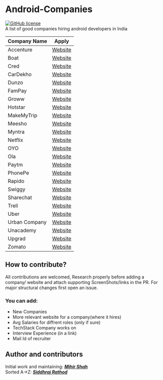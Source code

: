 # Android-Companies
[![GitHub license](https://img.shields.io/badge/License-MIT-blue.svg)](LICENSE)
<br>
A list of good companies hiring android developers in India

| Company Name  | Apply |
| ------------- | ------------- |
| Accenture| <a href="">Website</a>  |
| Boat| <a href="">Website</a>  |
| Cred| <a href="">Website</a>  |
| CarDekho| <a href="">Website</a>  |
| Dunzo| <a href="">Website</a>  |
| FamPay| <a href="">Website</a>  |
| Groww| <a href="">Website</a>  |
| Hotstar| <a href="">Website</a> |
| MakeMyTrip| <a href="">Website</a>  |
| Meesho| <a href="">Website</a>  |
| Myntra| <a href="">Website</a>  |
| Netflix| <a href="">Website</a>  |
| OYO| <a href="">Website</a>  |
| Ola| <a href="">Website</a>  |
| Paytm| <a href="">Website</a>  |
| PhonePe| <a href="">Website</a>  |
| Rapido| <a href="">Website</a>  |
| Swiggy| <a href="">Website</a>  |
| Sharechat| <a href="">Website</a>  |
| Trell| <a href="">Website</a>  |
| Uber| <a href="">Website</a>  |
| Urban Company| <a href="">Website</a>  |
| Unacademy| <a href="">Website</a>  |
| Upgrad| <a href="">Website</a>  |
| Zomato | <a href="">Website</a> |

## How to contribute?
All contributions are welcomed, Research properly before adding a company/ website and attach supporting ScreenShots/links in the PR. For major structural changes first open an issue.
### You can add:
- New Companies
- More relevant website for a company(where it hires)
- Avg Salaries for diffrent roles (only if sure)
- TechStack Company works on 
- Interview Experience (in a link)
- Mail Id of recruiter

## Author and contributors
Initial work and maintaining: <a href="https://github.com/Miihir79">***Mihir Shah***</a> <br>
Sorted A->Z: <a href="https://github.com/siddhraj-sinh">***Siddhraj Rathod***</a> <br>
